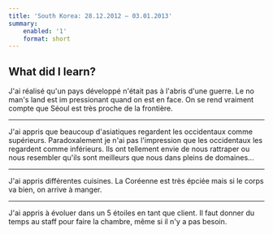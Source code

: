 ```yaml
---
title: 'South Korea: 28.12.2012 – 03.01.2013'
summary:
    enabled: '1'
    format: short
---
```


## What did I learn?

J'ai réalisé qu'un pays développé n'était pas à l'abris d'une guerre. Le no man's land est im pressionant quand on est en face. On se rend vraiment compte que Séoul est très proche de la frontière.

---

J'ai appris que beaucoup d'asiatiques regardent les occidentaux comme supérieurs. Paradoxalement je n'ai pas l'impression que les occidentaux les regardent comme inférieurs. Ils ont tellement envie de nous rattraper ou nous resembler qu'ils sont meilleurs que nous dans pleins de domaines...

---

J'ai appris différentes cuisines. La Coréenne est très épciée mais si le corps va bien, on arrive à manger.

---

J'ai appris à évoluer dans un 5 étoiles en tant que client. Il faut donner du temps au staff pour faire la chambre, même si il n'y a pas besoin.
